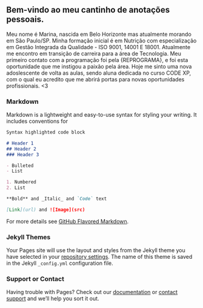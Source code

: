 ## Bem-vindo ao meu cantinho de anotações pessoais.

Meu nome é Marina, nascida em Belo Horizonte mas atualmente morando em São Paulo/SP.
Minha formação inicial é em Nutrição com especialização em Gestão Integrada da Qualidade - ISO 9001, 14001 E 18001.
Atualmente me encontro em transição de carreira para a área de Tecnologia. Meu primeiro contato com a programação foi pela {REPROGRAMA}, e foi esta oportunidade que me instigou a paixão pela área. Hoje me sinto uma nova adoslescente de volta as aulas, sendo aluna dedicada no curso CODE XP, com o qual eu acredito que me abrirá portas para novas oportunidades profissionais. <3

### Markdown

Markdown is a lightweight and easy-to-use syntax for styling your writing. It includes conventions for

```markdown
Syntax highlighted code block

# Header 1
## Header 2
### Header 3

- Bulleted
- List

1. Numbered
2. List

**Bold** and _Italic_ and `Code` text

[Link](url) and ![Image](src)
```

For more details see [GitHub Flavored Markdown](https://guides.github.com/features/mastering-markdown/).

### Jekyll Themes

Your Pages site will use the layout and styles from the Jekyll theme you have selected in your [repository settings](https://github.com/marinamaluta/marinamaluta.github.io/settings). The name of this theme is saved in the Jekyll `_config.yml` configuration file.

### Support or Contact

Having trouble with Pages? Check out our [documentation](https://help.github.com/categories/github-pages-basics/) or [contact support](https://github.com/contact) and we’ll help you sort it out.
